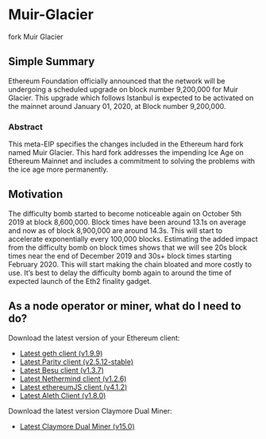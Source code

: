 # Muir-Glacier
fork Muir Glacier

## Simple Summary
Ethereum Foundation officially announced that the network will be undergoing a scheduled upgrade on block number 9,200,000 for Muir Glacier. This upgrade which follows Istanbul is expected to be activated on the mainnet around January 01, 2020, at Block number 9,200,000.

### Abstract

This meta-EIP specifies the changes included in the Ethereum hard fork named Muir Glacier. This hard fork addresses the impending Ice Age on Ethereum Mainnet and includes a commitment to solving the problems with the ice age more permanently.

## Motivation
The difficulty bomb started to become noticeable again on October 5th 2019 at block 8,600,000. Block times have been around 13.1s on average and now as of block 8,900,000 are around 14.3s. This will start to accelerate exponentially every 100,000 blocks. Estimating the added impact from the difficulty bomb on block times shows that we will see 20s block times near the end of December 2019 and 30s+ block times starting February 2020. This will start making the chain bloated and more costly to use. It’s best to delay the difficulty bomb again to around the time of expected launch of the Eth2 finality gadget.

## As a node operator or miner, what do I need to do?

<p>Download the latest version of your Ethereum client:</p>

<ul>
	<li><a href="https://github.com/ethereum/go-ethereum/releases/tag/v1.9.9">Latest geth client (v1.9.9)</a></li>
	<li><a href="https://github.com/paritytech/parity-ethereum/releases/tag/v2.5.12">Latest Parity client (v2.5.12-stable)</a></li>
	<li><a href="https://github.com/hyperledger/besu/releases">Latest Besu client (v1.3.7)</a></li>
	<li><a href="https://github.com/NethermindEth/nethermind/releases">Latest Nethermind client (v1.2.6)</a></li>
	<li><a href="https://github.com/ethereumjs/ethereumjs-vm/releases/tag/v4.1.2">Latest ethereumJS client (v4.1.2)</a></li>
	<li><a href="https://github.com/ethereum/aleth/releases/tag/v1.8.0">Latest Aleth Client (v1.8.0)</a></li>
</ul>

<p>Download the latest version Claymore Dual Miner:</p>

<ul>
	<li><a href="https://github.com/Claymore-Dual/Claymore-Dual-Miner/releases">Latest Claymore Dual Miner (v15.0)</a></li>

</ul>
